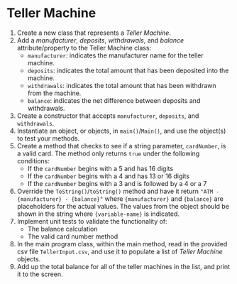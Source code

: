 # Teller Machine

1. Create a new class that represents a *Teller Machine*.
2. Add a *manufacturer*, *deposits*, *withdrawals*, and *balance* attribute/property to the Teller Machine class:
    * `manufacturer`: indicates the manufacturer name for the teller machine.
    * `deposits`: indicates the total amount that has been deposited into the machine. 
    * `withdrawals`: indicates the total amount that has been withdrawn from the machine. 
    * `balance`: indicates the net difference between deposits and withdrawals.
3. Create a constructor that accepts `manufacturer`, `deposits`, and `withdrawals`.
4. Instantiate an object, or objects, in `main()`/`Main()`, and use the object(s) to test your methods.
5. Create a method that checks to see if a string parameter, `cardNumber`, is a valid card. The method only returns `true` under the following conditions:
    * If the `cardNumber` begins with a 5 and has 16 digits
    * If the `cardNumber` begins with a 4 and has 13 or 16 digits
    * If the `cardNumber` begins with a 3 and is followed by a 4 or a 7
6. Override the `ToString()`/`toString()` method and have it return `"ATM - {manufacturer} - {balance}"` where `{manufacturer}` and `{balance}` are placeholders for the actual values. The values from the object should be shown in the string where `{variable-name}` is indicated.
7. Implement unit tests to validate the functionality of:
    * The balance calculation
    * The valid card number method
8. In the main program class, within the main method, read in the provided csv file `TellerInput.csv`, and use it to populate a list of *Teller Machine* objects.
9. Add up the total balance for all of the teller machines in the list, and print it to the screen.